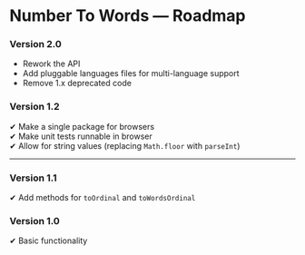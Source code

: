 # Number To Words — Roadmap

### Version 2.0
- Rework the API  
- Add pluggable languages files for multi-language support  
- Remove 1.x deprecated code

### Version 1.2
✔ Make a single package for browsers  
✔ Make unit tests runnable in browser  
✔ Allow for string values (replacing `Math.floor` with `parseInt`)

---

### Version 1.1
✔ Add methods for `toOrdinal` and `toWordsOrdinal`

### Version 1.0
✔ Basic functionality
